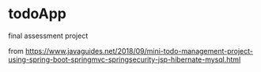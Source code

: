 # todoApp
final assessment project

from https://www.javaguides.net/2018/09/mini-todo-management-project-using-spring-boot-springmvc-springsecurity-jsp-hibernate-mysql.html




